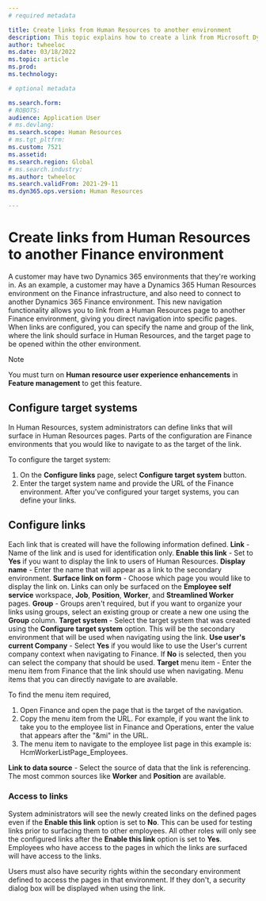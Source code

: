 ```yaml
---
# required metadata

title: Create links from Human Resources to another environment
description: This topic explains how to create a link from Microsoft Dynamics 365 Human Resources to another Dynamics 365 environment.
author: twheeloc
ms.date: 03/18/2022
ms.topic: article
ms.prod: 
ms.technology: 

# optional metadata

ms.search.form: 
# ROBOTS: 
audience: Application User
# ms.devlang: 
ms.search.scope: Human Resources
# ms.tgt_pltfrm: 
ms.custom: 7521
ms.assetid: 
ms.search.region: Global
# ms.search.industry: 
ms.author: twheeloc
ms.search.validFrom: 2021-29-11
ms.dyn365.ops.version: Human Resources

---
```


# Create links from Human Resources to another Finance environment

A customer may have two Dynamics 365 environments that they're working in. 
As an example, a customer may have a Dynamics 365 Human Resources environment on the Finance infrastructure, and also need to connect to another Dynamics 365 Finance environment. This new navigation functionality allows you to link from a Human Resources page to another Finance environment, giving you direct navigation into specific pages. When links are configured, you can specify the name and group of the link, where the link should surface in Human Resources, and the target page to be opened within the other environment.

> [!Note] 
> You must turn on **Human resource user experience enhancements** in **Feature management** to get this feature.

## Configure target systems

In Human Resources, system administrators can define links that will surface in Human Resources pages. Parts of the configuration are Finance environments that you would like to navigate to as the target of the link. 

To configure the target system:
1. On the **Configure links** page, select **Configure target system** button.  
2. Enter the target system name and provide the URL of the Finance environment. After you've configured your target systems, you can define your links.

## Configure links

Each link that is created will have the following information defined.
**Link** - Name of the link and is used for identification only.
**Enable this link** - Set to **Yes** if you want to display the link to users of Human Resources.
**Display name** - Enter the name that will appear as a link to the secondary environment. 
**Surface link on form** - Choose which page you would like to display the link on.  Links can only be surfaced on the **Employee self service** workspace, **Job**, **Position**, **Worker**, and **Streamlined Worker** pages.
**Group** - Groups aren't required, but if you want to organize your links using groups, select an existing group or create a new one using the **Group** column.
**Target system** - Select the target system that was created using the **Configure target system** option. This will be the secondary environment that will be used when navigating using the link.
**Use user's current Company** - Select **Yes** if you would like to use the User's current company context when navigating to Finance. If **No** is selected, then you can select the company that should be used.
**Target** menu item - Enter the menu item from Finance that the link should use when navigating. Menu items that you can directly navigate to are available. 

To find the menu item required, 
1. Open Finance and open the page that is the target of the navigation. 
2. Copy the menu item from the URL. For example, if you want the link to take you to the employee list in Finance and Operations, enter the value that appears after the "&mi" in the URL. 
3. The menu item to navigate to the employee list page in this example is: HcmWorkerListPage_Employees.

**Link to data source** - Select the source of data that the link is referencing. The most common sources like **Worker** and **Position** are available.

### Access to links

System administrators will see the newly created links on the defined pages even if the **Enable this link** option is set to **No**. This can be used for testing links prior to surfacing them to other employees. All other roles will only see the configured links after the **Enable this link** option is set to **Yes**. Employees who have access to the pages in which the links are surfaced will have access to the links.

Users must also have security rights within the secondary environment defined to access the pages in that environment. If they don't, a security dialog box will be displayed when using the link.

